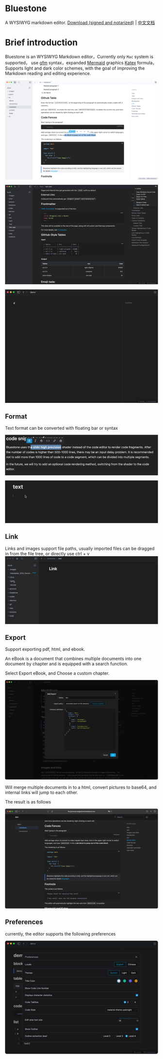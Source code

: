 # Bluestone
A WYSIWYG markdown editor.
[Download (signed and notarized)](https://github.com/1943time/bluestone/releases/latest)
 | [中文文档](./ZH_README.md)


# Brief introduction

Bluestone is an WYSIWYG Markdown editor，Currently only `Mac` system is supported，
use [gfm](https://github.github.com/gfm/) syntax，expanded [Mermaid](https://mermaid.js.org/) graphics [Katex](https://katex.org/) formula，
Supports light and dark color schemes, with the goal of improving the Markdown reading and editing experience.

![](./docs/assets/d1.png)

![](./docs/assets/d2.png)

![](./docs/assets/syntax.gif)

## Format

Text format can be converted with floating bar or syntax

![](./docs/assets/text.png)

![](./docs/assets/test1.gif)

## Link
Links and images support file paths, usually imported files can be dragged in from the file tree, or directly use ctrl + v
![](./docs/assets/link.gif)

## Export

Support exporting pdf, html, and ebook.

An eBook is a document that combines multiple documents into one document by chapter and is equipped with a search function.

Select Export eBook, and Choose a custom chapter.

![](./docs/assets/d3.png)

Will merge multiple documents in to a html, convert pictures to base64, and internal links will jump to each other.

The result is as follows

![](./docs/assets/d4.png)

## Preferences

currently, the editor supports the following preferences

![](./docs/assets/d5.png)


